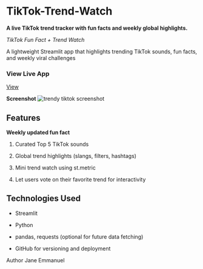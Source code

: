 # TikTok-Trend-Watch
**A live TikTok trend tracker with fun facts and weekly global highlights.**

*TikTok Fun Fact + Trend Watch* 

A lightweight Streamlit app that highlights trending TikTok sounds, fun facts, and weekly viral challenges 
### View Live App
[View](https://tiktok-trend-watch-6o4xfpzbrbexqzwgdz3zab.streamlit.app/)

 **Screenshot**
![trendy tiktok screenshot](https://github.com/user-attachments/assets/744a3186-724c-4a6b-a848-b002804167a0)


 ## Features
 **Weekly updated fun fact**

1. Curated Top 5 TikTok sounds

2. Global trend highlights (slangs, filters, hashtags)

3. Mini trend watch using st.metric

4. Let users vote on their favorite trend for interactivity

## Technologies Used
- Streamlit

- Python

- pandas, requests (optional for future data fetching)

- GitHub for versioning and deployment

 Author
Jane Emmanuel


